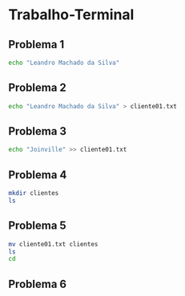 # Trabalho-Terminal

## Problema 1
``` bash
echo "Leandro Machado da Silva"
```

## Problema 2
``` bash
echo "Leandro Machado da Silva" > cliente01.txt
```

## Problema 3
``` bash
echo "Joinville" >> cliente01.txt
```

## Problema 4
``` bash
mkdir clientes
ls
```

## Problema 5
``` bash
mv cliente01.txt clientes
ls
cd
```

## Problema 6
``` bash

```
